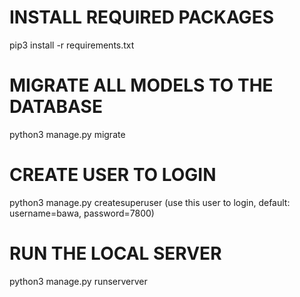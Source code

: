 # INSTALL REQUIRED PACKAGES
pip3 install -r requirements.txt

# MIGRATE ALL MODELS TO THE DATABASE
python3 manage.py migrate

# CREATE USER TO LOGIN
python3 manage.py createsuperuser
(use this user to login, default: username=bawa, password=7800)

# RUN THE LOCAL SERVER
python3 manage.py runserverver